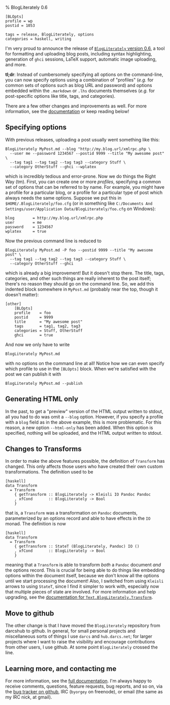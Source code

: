 % BlogLiterately 0.6

    [BLOpts]
    profile = wp
    postid = 1053

    tags = release, BlogLiterately, options
    categories = haskell, writing

I'm very proud to announce the release of
[`BlogLiterately` version 0.6](http://hackage.haskell.org/package/BlogLiterately-0.6),
a tool for formatting and uploading blog posts, including syntax
highlighting, generation of `ghci` sessions, LaTeX support, automatic
image uploading, and more.

**tl;dr**: Instead of cumbersomely specifying all options on the
command-line, you can now specify options using a combination of
"profiles" (*e.g.* for common sets of options such as blog URL and
password) and options embedded within the `.markdown` or `.lhs`
documents themselves (*e.g.* for post-specific options like title,
tags, and categories).

There are a few other changes and improvements as well.  For more
information, see the
[documentation](http://byorgey.wordpress.com/blogliterately/) or keep
reading below!

Specifying options
------------------

With previous releases, uploading a post usually went something like
this:

    BlogLiterately MyPost.md --blog "http://my.blog.url/xmlrpc.php \
      --user me --password 1234567 --postid 9999 --title "My awesome post" \
      --tag tag1 --tag tag2 --tag tag3 --category Stuff \
      --category OtherStuff --ghci --wplatex

which is incredibly tedious and error-prone.  Now we do things the
Right Way (tm).  First, you can create one or more *profiles*,
specifying a common set of options that can be referred to by name.
For example, you might have a profile for a particular blog, or a
profile for a particular type of post which always needs the same
options.  Suppose we put this in `$HOME/.BlogLiterately/foo.cfg` (or
in something like `C:/Documents And Settings/user/Application
Data/BlogLiterately/foo.cfg` on Windows):

    blog        = http://my.blog.url/xmlrpc.php
    user        = me
    password    = 1234567
    wplatex     = true

Now the previous command line is reduced to

    BlogLiterately MyPost.md -P foo --postid 9999 --title "My awesome post" \
      --tag tag1 --tag tag2 --tag tag3 --category Stuff \
      --category OtherStuff --ghci

which is already a big improvement!  But it doesn't stop there.  The
title, tags, categories, and other such things are really inherent to
the post itself; there's no reason they should go on the command line.
So, we add this indented block somewhere in `MyPost.md` (probably near
the top, though it doesn't matter):

    [other]
        [BLOpts]
        profile    = foo
        postid     = 9999
        title      = "My awesome post"
        tags       = tag1, tag2, tag3
        categories = Stuff, OtherStuff
        ghci       = true

And now we only have to write

    BlogLiterately MyPost.md

with no options on the command line at all!  Notice how we can even
specify which profile to use in the `[BLOpts]` block.  When we're
satisfied with the post we can publish it with

    BlogLiterately MyPost.md --publish

Generating HTML only
--------------------

In the past, to get a "preview" version of the HTML output written to
stdout, all you had to do was omit a `--blog` option.  However, if you
specify a profile with a `blog` field as in the above example, this is
more problematic.  For this reason, a new option `--html-only` has
been added.  When this option is specified, nothing will be uploaded,
and the HTML output written to stdout.

Changes to Transforms
---------------------

In order to make the above features possible, the definition of
`Transform` has changed.  This only affects those users who have
created their own custom transformations.  The definition used to be

    [haskell]
    data Transform
      = Transform
        { getTransform :: BlogLiterately -> Kleisli IO Pandoc Pandoc
        , xfCond       :: BlogLiterately -> Bool
        }

that is, a `Transform` was a transformation on `Pandoc` documents,
parameterized by an options record and able to have effects in the
`IO` monad.  The definition is now

    [haskell]
    data Transform
      = Transform
        { getTransform :: StateT (BlogLiterately, Pandoc) IO ()
        , xfCond       :: BlogLiterately -> Bool
        }

meaning that a `Transform` is able to transform *both* a `Pandoc`
document *and* the options record.  This is crucial for being able to
do things like embedding options within the document itself, because
we don't know all the options until we start processing the document!
Also, I switched from using `Kleisli` arrows to using `StateT`, since
I find it simpler to work with, especially now that multiple pieces of
state are involved.  For more information and help upgrading, see the
[documentation for `Text.BlogLiterately.Transform`](http://hackage.haskell.org/packages/archive/BlogLiterately/latest/doc/html/Text-BlogLiterately-Transform.html).

Move to github
--------------

The other change is that I have moved the `BlogLiterately` repository
from darcshub to github.  In general, for small personal projects and
miscellaneous sorts of things I use `darcs` and `hub.darcs.net`; for
larger projects where I want to raise the visibility and encourage
contributions from other users, I use github.  At some point
`BlogLiterately` crossed the line.

Learning more, and contacting me
--------------------------------

For more information, see the
[full documentation](http://byorgey.wordpress.com/blogliterately/).
I'm always happy to receive comments, questions, feature requests, bug
reports, and so on, via the
[bug tracker on github](https://github.com/byorgey/BlogLiterately/issues),
IRC (`byorgey` on freenode), or email (the same as my IRC nick, at gmail).
